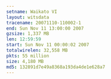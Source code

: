 ```yaml
---
setname: Waikato VI
layout: witsdata
tracename: 20071110-110002-1
end: Sun Nov 11 13:00:00 2007
gzsize: 1,337 MB
len: 12:59:59
start: Sun Nov 11 00:00:02 2007
totalwirelen: 32,558 MB
pkts: 55 million
size: 4,180 MB
md5: 132891d7e49a8368a193da4de1e628a7
---
```

